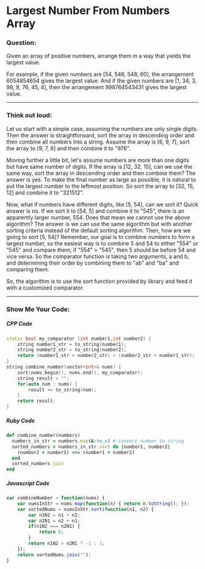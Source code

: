 # Largest Number From Numbers Array

### Question:

Given an array of positive numbers, arrange them in a way that yields the largest value.

For example, if the given numbers are [54, 546, 548, 60], the arrangement 6054854654 gives the largest value. And if the given numbers are [1, 34, 3, 98, 9, 76, 45, 4], then the arrangement 998764543431 gives the largest value.

---

### Think out loud:

Let us start with a simple case, assuming the numbers are only single digits.
Then the answer is straightforward, sort the array in descending order and then combine all numbers
into a string. Assume the array is [6, 9, 7], sort the array to [9, 7, 6] and then combine it
to "976".

Moving further a little bit, let's assume numbers are more than one digits but have same number of digits.
If the array is [12, 32, 15], can we use the same way, sort the array in descending order and then combine them?
The answer is yes. To make the final number as large as possible, it is natural
to put the largest number to the leftmost position. So sort the array to [32, 15, 12] and combine it to "321512".

Now, what if numbers have different digits, like [5, 54], can we sort it?
Quick answer is no. If we sort it to [54, 5] and combine it to "545", there is an apparently larger number, 554.
Does that mean we cannot use the above algorithm? The answer is we can use the
same algorithm but with another sorting criteria instead of the default sorting
algorithm. Then, how are we going to sort [5, 54]? Remember, our goal is to combine numbers
to form a largest number, so the easiest way is to combine 5 and 54 to either
"554" or "545" and compare them, if "554" > "545", then 5 should be before 54 and vice versa.
So the comparator function is taking two arguments, a and b, and determining their order
by combining them to "ab" and "ba" and comparing them.

So, the algorithm is to use the sort function provided by library and feed it
with a customized comparator.

---

### Show Me Your Code:

##### CPP Code

```cpp
static bool my_comparator (int number1,int number2) {
    string number1_str = to_string(number1);
    string number2_str = to_string(number2);
    return (number1_str + number2_str) > (number2_str + number1_str);
}
string combine_number(vector<int>& nums) {
    sort(nums.begin(), nums.end(), my_comparator);
    string result = "";
    for(auto num : nums) {
        result += to_string(num);
    }
    return result;
}
```


##### Ruby Code

```ruby
def combine_number(numbers)
  numbers_in_str = numbers.map(&:to_s) # convert number to string
  sorted_numbers = numbers_in_str.sort do |number1, number2|
    (number2 + number1) <=> (number1 + number2)
  end
  sorted_numbers.join
end
```

##### Javascript Code

```javascript
var combineNumber = function(nums) {
    var numsInStr = nums.map(function(n) { return n.toString(); });
    var sortedNums = numsInStr.sort(function(n1, n2) {
        var n1N2 = n1 + n2;
        var n2N1 = n2 + n1;
        if(n1N2 === n2N1) {
            return 0;
        }
        return n1N2 > n2N1 ? -1 : 1;
    });
    return sortedNums.join("");
}
```
